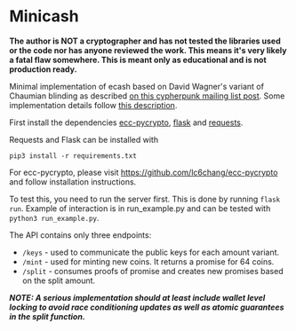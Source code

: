 # Minicash

**The author is NOT a cryptographer and has not tested the libraries used or the code nor has anyone reviewed the work.
This means it's very likely a fatal flaw somewhere. This is meant only as educational and is not production ready.**

Minimal implementation of ecash based on David Wagner's variant of Chaumian blinding as described [on this cypherpunk mailing list post](http://cypherpunks.venona.com/date/1996/03/msg01848.html). Some implementation details follow [this description](https://gist.github.com/phyro/935badc682057f418842c72961cf096c).

First install the dependencies [ecc-pycrypto](https://github.com/lc6chang/ecc-pycrypto), [flask](https://flask.palletsprojects.com/en/2.0.x/) and [requests](https://docs.python-requests.org/en/latest/).

Requests and Flask can be installed with
```
pip3 install -r requirements.txt
```
For ecc-pycrypto, please visit https://github.com/lc6chang/ecc-pycrypto and follow installation instructions.

To test this, you need to run the server first. This is done by running `flask run`.
Example of interaction is in run_example.py and can be tested with `python3 run_example.py`.

The API contains only three endpoints:
* `/keys` - used to communicate the public keys for each amount variant.
* `/mint` - used for minting new coins. It returns a promise for 64 coins.
* `/split` - consumes proofs of promise and creates new promises based on the split amount.

**_NOTE: A serious implementation should at least include wallet level locking to avoid race conditioning updates as well as atomic guarantees in the split function._**